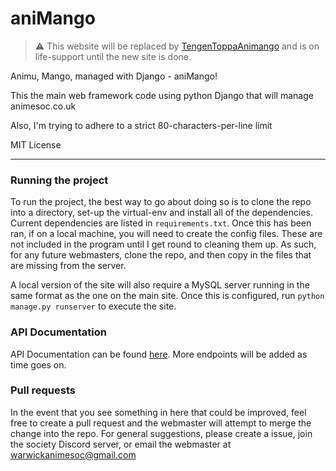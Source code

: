 # aniMango

> :warning: This website will be replaced by [TengenToppaAnimango](https://github.com/WarwickAnimeSoc/TengenToppaAnimango) and is on life-support until the new site is done.

Animu, Mango, managed with Django - aniMango!

This the main web framework code using python Django that will manage
 animesoc.co.uk

Also, I'm trying to adhere to a strict 80-characters-per-line limit

MIT License

---
### Running the project
To run the project, the best way to go about doing so is to clone the repo into a directory, set-up the virtual-env and install all of the dependencies. Current dependencies are listed in `requirements.txt`. Once this has been ran, if on a local machine, you will need to create the config files. These are not included in the program until I get round to cleaning them up. As such, for any future webmasters, clone the repo, and then copy in the files that are missing from the server.

A local version of the site will also require a MySQL server running in the same format as the one on the main site. Once this is configured, run `python manage.py runserver` to execute the site.

### API Documentation

API Documentation can be found [here](https://github.com/WarwickAnimeSoc/aniMango/wiki/API-Endpoints). More endpoints will be added as time goes on.

### Pull requests

In the event that you see something in here that could be improved, feel free to create a pull request and the webmaster will attempt to merge the change into the repo. For general suggestions, please create a issue, join the society Discord server, or email the webmaster at warwickanimesoc@gmail.com
